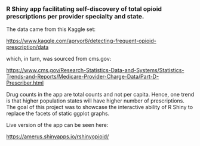 ### R Shiny app facilitating self-discovery of total opioid prescriptions per provider specialty and state. 

The data came from this Kaggle set: 

https://www.kaggle.com/apryor6/detecting-frequent-opioid-prescription/data

which, in turn, was sourced from cms.gov: 

https://www.cms.gov/Research-Statistics-Data-and-Systems/Statistics-Trends-and-Reports/Medicare-Provider-Charge-Data/Part-D-Prescriber.html

Drug counts in the app are total counts and not per capita. Hence, one trend is that higher population states will have higher number of prescriptions.
The goal of this project was to showcase the interactive ability of R Shiny to replace the facets of static ggplot graphs.

Live version of the app can be seen here:

https://amerus.shinyapps.io/rshinyopioid/
